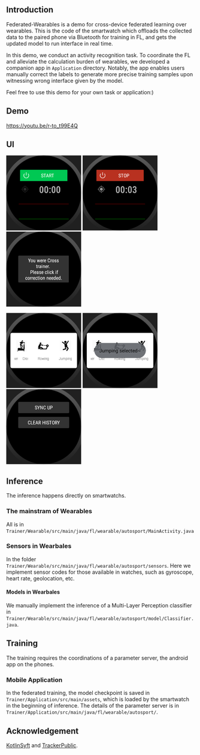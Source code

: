 ## Introduction

Federated-Wearables is a demo for cross-device federated learning over wearables. This is  the code of the smartwatch which offloads the collected data to the paired phone via Bluetooth for training in FL, and gets the updated model to run interface in real time.

In this demo, we conduct an activity recognition task. To coordinate the FL and alleviate the calculation burden of wearables, we developed a companion app in `Application` directory. Notably, the app enables users manually correct the labels to generate more precise training samples upon witnessing wrong interface given by the model. 

Feel free to use this demo for your own task or application:)

## Demo

https://youtu.be/r-to_t99E4Q

## UI
<img src="/pic/watch1.png " width="200" height="200" /> <img src="/pic/watch2.png " width="200" height="200" /> <img src="/pic/watch3.png " width="200" height="200" /> 

<img src="/pic/watch4.png " width="200" height="200" /> <img src="/pic/watch5.png " width="200" height="200" /> <img src="/pic/watch6.png " width="200" height="200" />





## Inference

The inference happens directly on smartwatchs.

### The mainstram of Wearables

All is in `Trainer/Wearable/src/main/java/fl/wearable/autosport/MainActivity.java`

### Sensors in Wearbales 

In the folder `Trainer/Wearable/src/main/java/fl/wearable/autosport/sensors`. Here we implement sensor codes for those available in watches, such as gyroscope, heart rate, geolocation, etc.

#### Models in Wearbales

We manually implement the inference of a Multi-Layer Perception classifier in `Trainer/Wearable/src/main/java/fl/wearable/autosport/model/Classifier.java`.



## Training

The training requires the coordinations of a parameter server, the android app on the phones.

### Mobile Application

In the federated training, the model checkpoint is saved in `Trainer/Application/src/main/assets`, which is loaded by the smartwatch in the beginning of inference. The details of the parameter server is in `Trainer/Application/src/main/java/fl/wearable/autosport/`.


## Acknowledgement

[KotlinSyft](https://github.com/OpenMined/KotlinSyft) and [TrackerPublic](https://github.com/miltschek/TrackerPublic).
